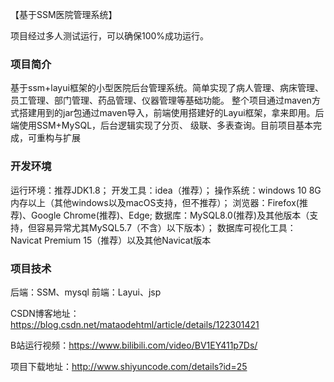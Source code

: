 【基于SSM医院管理系统】

项目经过多人测试运行，可以确保100%成功运行。

### 项目简介
基于ssm+layui框架的小型医院后台管理系统。简单实现了病人管理、病床管理、员工管理、部门管理、药品管理、仪器管理等基础功能。
整个项目通过maven方式搭建用到的jar包通过maven导入，前端使用搭建好的Layui框架，拿来即用。后端使用SSM+MySQL，后台逻辑实现了分页、
级联、多表查询。目前项目基本完成，可重构与扩展

### 开发环境
运行环境：推荐JDK1.8；
开发工具：idea（推荐）；
操作系统：windows 10 8G内存以上（其他windows以及macOS支持，但不推荐）；
浏览器：Firefox(推荐)、Google Chrome(推荐)、Edge;
数据库：MySQL8.0(推荐)及其他版本（支持，但容易异常尤其MySQL5.7（不含）以下版本）；
数据库可视化工具：Navicat Premium 15（推荐）以及其他Navicat版本

### 项目技术
后端：SSM、mysql
前端：Layui、jsp

CSDN博客地址：https://blog.csdn.net/mataodehtml/article/details/122301421

B站运行视频：https://www.bilibili.com/video/BV1EY411p7Ds/

项目下载地址：http://www.shiyuncode.com/details?id=25

